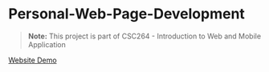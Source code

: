 # Personal-Web-Page-Development

> **Note:** This project is part of CSC264 - Introduction to Web and Mobile Application

<a href="https://kyziq.github.io/CSC264-personal-web-page/">Website Demo</a>
